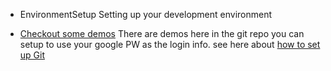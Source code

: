   * EnvironmentSetup
Setting up your development environment

  * [Checkout some demos](DemoList.md)
There are demos here in the git repo
you can setup to use your google PW as the login info.
see here about [how to set up Git](GoogleCodeTips.md)